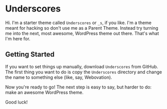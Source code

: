 # Underscores

Hi. I'm a starter theme called `Underscores` or `_s`, if you like. I'm a theme meant for hacking so don't use me as a Parent Theme. Instead try turning me into the next, most awesome, WordPress theme out there. That's what I'm here for.


## Getting Started

If you want to set things up manually, download `Underscores` from GitHub. The first thing you want to do is copy the `Underscores` directory and change the name to something else (like, say, Webovation).

Now you're ready to go! The next step is easy to say, but harder to do: make an awesome WordPress theme.

Good luck!